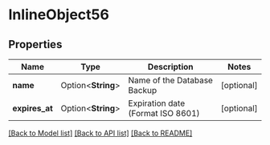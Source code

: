# InlineObject56

## Properties

Name | Type | Description | Notes
------------ | ------------- | ------------- | -------------
**name** | Option<**String**> | Name of the Database Backup | [optional]
**expires_at** | Option<**String**> | Expiration date (Format ISO 8601) | [optional]

[[Back to Model list]](../README.md#documentation-for-models) [[Back to API list]](../README.md#documentation-for-api-endpoints) [[Back to README]](../README.md)


